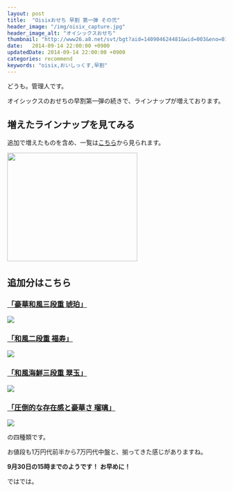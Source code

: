 ```yaml
---
layout: post
title:  "Oisixおせち 早割 第一弾 その弐"
header_image: "/img/oisix_capture.jpg"
header_image_alt: "オイシックスおせち"
thumbnail: "http://www26.a8.net/svt/bgt?aid=140904624481&wid=003&eno=01&mid=s00000000488020075000&mc=1"
date:   2014-09-14 22:00:00 +0900
updatedDate: 2014-09-14 22:00:00 +0900
categories: recommend
keywords: "oisix,おいしっくす,早割"
---
```


どうも。管理人です。

オイシックスのおせちの早割第一弾の続きで、ラインナップが増えております。

<!-- more -->

## 増えたラインナップを見てみる

追加で増えたものを含め、一覧は<a href="http://px.a8.net/svt/ejp?a8mat=2BW2PC+7YDKAQ+3RK+3BLZFL&a8ejpredirect=http%3A%2F%2Fwww.oisix.com%2Fshop.gift--ostop06__html.htm" target="_blank">こちら</a>から見られます。

<a href="http://px.a8.net/svt/ejp?a8mat=2BW2PC+7YDKAQ+3RK+3BLZFL&a8ejpredirect=http%3A%2F%2Fwww.oisix.com%2Fshop.gift--ostop06__html.htm" target="_blank">
<img border="0" width="300" height="250" alt="" src="http://www20.a8.net/svt/bgt?aid=140904624481&wid=003&eno=01&mid=s00000000488020090000&mc=1"></a>
<img border="0" width="1" height="1" src="http://www15.a8.net/0.gif?a8mat=2BW2PC+7YDKAQ+3RK+3BLZFL" alt="">

<a href="http://px.a8.net/svt/ejp?a8mat=2BW2PC+7YDKAQ+3RK+3H0TBL&a8ejpredirect=http%3A%2F%2Fwww.oisix.com%2Fshop.gift--ostop06__html.htm" target="_blank">
<img border="0" alt="" src="https://oisix.hs.llnwd.net/e1/osechi2015/image/hayawari-title140902.jpg"></a>
<img border="0" width="1" height="1" src="http://www19.a8.net/0.gif?a8mat=2BW2PC+7YDKAQ+3RK+3H0TBL" alt="">

## 追加分はこちら

### <a href="http://px.a8.net/svt/ejp?a8mat=2BW2PC+7YDKAQ+3RK+3BLZFL&a8ejpredirect=http%3A%2F%2Fwww.oisix.com%2Fshop.osechi--kohaku__html.htm" target="_blank">「豪華和風三段重 琥珀」</a>
<a href="http://px.a8.net/svt/ejp?a8mat=2BW2PC+7YDKAQ+3RK+3BLZFL&a8ejpredirect=http%3A%2F%2Fwww.oisix.com%2Fshop.osechi--kohaku__html.htm" target="_blank"><img src="https://oisix.hs.llnwd.net/e1/osechi2015/image/kohaku_title001.jpg"></a>

### <a href="http://px.a8.net/svt/ejp?a8mat=2BW2PC+7YDKAQ+3RK+3BLZFL&a8ejpredirect=http%3A%2F%2Fwww.oisix.com%2Fshop.osechi--fukujyu__html.htm" target="_blank">「和風二段重 福寿」</a>
<a href="http://px.a8.net/svt/ejp?a8mat=2BW2PC+7YDKAQ+3RK+3BLZFL&a8ejpredirect=http%3A%2F%2Fwww.oisix.com%2Fshop.osechi--fukujyu__html.htm" target="_blank"><img src="https://oisix.hs.llnwd.net/e1/osechi2015/image/fukujyu_title001.jpg"></a>

### <a href="http://px.a8.net/svt/ejp?a8mat=2BW2PC+7YDKAQ+3RK+3BLZFL&a8ejpredirect=http%3A%2F%2Fwww.oisix.com%2Fshop.osechi--suigyoku__html.htm" target="_blank">「和風海鮮三段重 翠玉」</a>
<a href="http://px.a8.net/svt/ejp?a8mat=2BW2PC+7YDKAQ+3RK+3BLZFL&a8ejpredirect=http%3A%2F%2Fwww.oisix.com%2Fshop.osechi--suigyoku__html.htm" target="_blank"><img src="https://oisix.hs.llnwd.net/e1/osechi2015/image/suigyoku_title001.jpg"></a>

### <a href="http://px.a8.net/svt/ejp?a8mat=2BW2PC+7YDKAQ+3RK+3BLZFL&a8ejpredirect=http%3A%2F%2Fwww.oisix.com%2Fshop.osechi--ruri__html.htm" target="_blank">「圧倒的な存在感と豪華さ 瑠璃」</a>
<a href="http://px.a8.net/svt/ejp?a8mat=2BW2PC+7YDKAQ+3RK+3BLZFL&a8ejpredirect=http%3A%2F%2Fwww.oisix.com%2Fshop.osechi--ruri__html.htm" target="_blank"><img src="https://oisix.hs.llnwd.net/e1/osechi2015/image/ruri_title001.jpg"></a>

の四種類です。</p>

お値段も1万円代前半から7万円代中盤と、揃ってきた感じがありますね。

**9月30日の15時までのようです！**
**お早めに！**

ではでは。